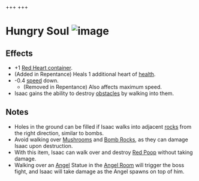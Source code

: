 +++
+++

 # Hungry Soul ![image](/image/Hungry_Soul.png) 


Effects
---------


* +1 [Red Heart container](/wiki/Red_Heart_container "Red Heart container").
* (Added in Repentance) Heals 1 additional heart of [health](/wiki/Health "Health").
* -0.4 [speed](/wiki/Speed "Speed") down.
	+ (Removed in Repentance) Also affects maximum speed.
* Isaac gains the ability to destroy [obstacles](/wiki/Obstacle "Obstacle") by walking into them.


Notes
-------


* Holes in the ground can be filled if Isaac walks into adjacent [rocks](/wiki/Rocks "Rocks") from the right direction, similar to bombs.
* Avoid walking over [Mushrooms](/wiki/Mushroom_(Obstacle) "Mushroom (Obstacle)") and [Bomb Rocks](/wiki/Bomb_Rock "Bomb Rock"), as they can damage Isaac upon destruction.
* With this item, Isaac can walk over and destroy [Red Poop](/wiki/Red_Poop "Red Poop") without taking damage.
* Walking over an [Angel](/wiki/Angel "Angel") Statue in the [Angel Room](/wiki/Angel_Room "Angel Room") will trigger the boss fight, and Isaac will take damage as the Angel spawns on top of him.


